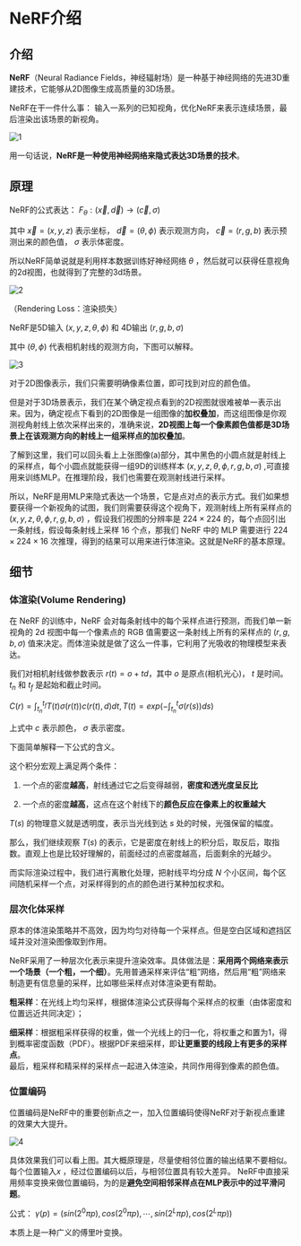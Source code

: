 # NeRF介绍

## 介绍

**NeRF**（Neural Radiance Fields，神经辐射场）是一种基于神经网络的先进3D重建技术，它能够从2D图像生成高质量的3D场景。

NeRF在干一件什么事： 输入一系列的已知视角，优化NeRF来表示连续场景，最后渲染出该场景的新视角。

![1](https://github.com/user-attachments/assets/e97036ad-1098-4013-be39-025b569cd010)

用一句话说，**NeRF是一种使用神经网络来隐式表达3D场景的技术**。

## 原理

NeRF的公式表达：  $F_{\theta }:(\vec{x} ,\vec{d}) \to (\vec{c}, \sigma )$

其中 $\vec{x} = (x, y, z)$ 表示坐标， $\vec{d} = (\theta, \phi)$ 表示观测方向， $\vec{c}=(r, g, b)$ 表示预测出来的颜色值， $\sigma$ 表示体密度。

所以NeRF简单说就是利用样本数据训练好神经网络 $\theta$ ，然后就可以获得任意视角的2d视图，也就得到了完整的3d场景。 

![2](https://github.com/user-attachments/assets/52d79678-f3ba-47dc-9bdf-86561b430037)

（Rendering Loss：渲染损失）

NeRF是5D输入 $(x,y, z, \theta, \phi)$ 和 4D输出 $(r, g, b, \sigma)$ 

其中 $(\theta, \phi)$ 代表相机射线的观测方向，下图可以解释。

![3](https://github.com/user-attachments/assets/7c0c101d-fe09-4f97-98df-3ae6cf0850c5)

对于2D图像表示，我们只需要明确像素位置，即可找到对应的颜色值。

但是对于3D场景表示，我们在某个确定视点看到的2D视图就很难被单一表示出来。因为，确定视点下看到的2D图像是一组图像的**加权叠加**，而这组图像是你观测视角射线上依次采样出来的，准确来说，**2D视图上每一个像素颜色值都是3D场景上在该观测方向的射线上一组采样点的加权叠加**。

了解到这里，我们可以回头看上上张图像(a)部分，其中黑色的小圆点就是射线上的采样点，每个小圆点就能获得一组9D的训练样本  $(x,y,z,\theta,\phi,r,g,b,\sigma)$ ,可直接用来训练MLP。在推理阶段，我们也需要在观测射线进行采样。

所以，NeRF是用MLP来隐式表达一个场景，它是点对点的表示方式。我们如果想要获得一个新视角的试图，我们则需要获得这个视角下，观测射线上所有采样点的 $(x,y,z,\theta,\phi,r,g,b,\sigma)$ ，假设我们视图的分辨率是 $224\times224$ 的，每个点回引出一条射线，假设每条射线上采样 $16$ 个点，那我们 NeRF 中的 MLP 需要进行 $224\times224\times16$ 次推理，得到的结果可以用来进行体渲染。这就是NeRF的基本原理。

## 细节

### 体渲染(Volume Rendering)

在 NeRF 的训练中，NeRF 会对每条射线中的每个采样点进行预测，而我们单一新视角的 2d 视图中每一个像素点的 RGB 值需要这一条射线上所有的采样点的 $(r,g,b,\sigma)$ 值来决定。而体渲染就是做了这么一件事，它利用了光吸收的物理模型来表达。

我们对相机射线做参数表示 $r(t) = o + td$，其中 $o$ 是原点(相机光心)， $t$ 是时间。 $t_n$ 和 $t_f$ 是起始和截止时间。

 $C(r) = \int_{t_n}^{t_f}T(t)\sigma (r(t))c(r(t), d)dt, T(t) = exp(-\int_{t_n}^{t} \sigma (r(s))ds)$

上式中 $c$ 表示颜色， $\sigma$ 表示密度。

下面简单解释一下公式的含义。

这个积分宏观上满足两个条件：

1. 一个点的密度**越高**，射线通过它之后变得越弱，**密度和透光度呈反比**

2. 一个点的密度**越高**，这点在这个射线下的**颜色反应在像素上的权重越大**

$T(s)$ 的物理意义就是透明度，表示当光线到达 $s$ 处的时候，光强保留的幅度。

那么，我们继续观察 $T(s)$ 的表示，它是密度在射线上的积分后，取反后，取指数。直观上也是比较好理解的，前面经过的点密度越高，后面剩余的光越少。

而实际渲染过程中，我们进行离散化处理，把射线平均分成 $N$ 个小区间，每个区间随机采样一个点，对采样得到的点的颜色进行某种加权求和。

### 层次化体采样

原本的体渲染策略并不高效，因为均匀对待每一个采样点。但是空白区域和遮挡区域并没对渲染图像取到作用。

NeRF采用了一种层次化表示来提升渲染效率。具体做法是：**采用两个网络来表示一个场景（一个粗，一个细）**。先用普通采样来评估“粗”网络，然后用“粗”网络来制造更有信息量的采样，比如哪些采样点对体渲染更有帮助。

**粗采样**：在光线上均匀采样，根据体渲染公式获得每个采样点的权重（由体密度和位置远近共同决定）；

**细采样**：根据粗采样获得的权重，做一个光线上的归一化，将权重之和置为1，得到概率密度函数（PDF）。根据PDF来细采样，即**让更重要的线段上有更多的采样点**。  
最后，粗采样和精采样的采样点一起进入体渲染，共同作用得到像素的颜色值。

### 位置编码

位置编码是NeRF中的重要创新点之一，加入位置编码使得NeRF对于新视点重建的效果大大提升。

![4](https://github.com/user-attachments/assets/679eff3d-026d-4c7e-b172-04f82bec7f63)

具体效果我们可以看上图。其大概原理是，尽量使相邻位置的输出结果不要相似。每个位置输入$x$ ，经过位置编码以后，与相邻位置具有较大差异。
NeRF中直接采用频率变换来做位置编码，为的是**避免空间相邻采样点在MLP表示中的过平滑问题**。

公式： $\gamma (p) = (sin(2^0\pi p),cos(2^0\pi p), \cdots, sin(2^L\pi p), cos(2^L\pi p))$ 

本质上是一种广义的傅里叶变换。
